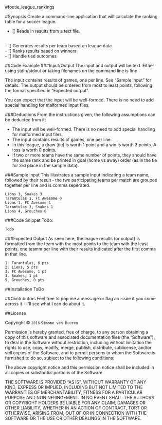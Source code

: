 #footie_league_rankings

#Synopsis
Create a command-line application that will calculate the ranking table for a soccer league.
<br>
- [] Reads in results from a text file.
<br>
- [] Generates results per team based on league data.
<br>
- [] Ranks results based on winners
<br>
- [] Handle tied outcomes

##Code Example
###Input/Output
The input and output will be text. Either using stdin/stdout or taking filenames on the command line is fine.

The input contains results of games, one per line. See “Sample input” for details.
The output should be ordered from most to least points, following the format specified in “Expected output”.

You can expect that the input will be well-formed. There is no need to add special handling for malformed input files.

###Deductions
From the instructions given, the following assumptions can be deducted from it:
- The input will be well-formed. There is no need to add special handling for malformed input files.
- The input contains results of games, one per line.
- In this league, a draw (tie) is worth 1 point and a win is worth 3 points. A loss is worth 0 points.
- If two or more teams have the same number of points, they should have the same rank and be printed in goal (home vs away) order (as in the tie for 3rd place in the sample data).

###Sample Input
This illustrates a sample input indicating a team name, followed by their result - the two participating teams per match are grouped together per line and is comma seperated.

```
Lions 3, Snakes 3
Tarantulas 1, FC Awesome 0
Lions 1, FC Awesome 1
Tarantulas 3, Snakes 1
Lions 4, Grouches 0
```

###Code Snippet
Todo:

```javascript
Todo
```

###Expected Output
As seen here, the league results (or output) is formatted from the team with the most points to the team with the least points, one teamm per line with their results indicated after the first comma in that line.

```
1. Tarantulas, 6 pts
2. Lions, 5 pts
3. FC Awesome, 1 pt
3. Snakes, 1 pt
5. Grouches, 0 pts
```

##Installation
ToDo

##Contributors
Feel free to pop me a message or flag an issue if you come across it - I'll see what I can do about it.

##License

Copyright © `2016` `Simone van Buuren`

Permission is hereby granted, free of charge, to any person
obtaining a copy of this software and associated documentation
files (the “Software”), to deal in the Software without
restriction, including without limitation the rights to use,
copy, modify, merge, publish, distribute, sublicense, and/or sell
copies of the Software, and to permit persons to whom the
Software is furnished to do so, subject to the following
conditions:

The above copyright notice and this permission notice shall be
included in all copies or substantial portions of the Software.

THE SOFTWARE IS PROVIDED “AS IS”, WITHOUT WARRANTY OF ANY KIND,
EXPRESS OR IMPLIED, INCLUDING BUT NOT LIMITED TO THE WARRANTIES
OF MERCHANTABILITY, FITNESS FOR A PARTICULAR PURPOSE AND
NONINFRINGEMENT. IN NO EVENT SHALL THE AUTHORS OR COPYRIGHT
HOLDERS BE LIABLE FOR ANY CLAIM, DAMAGES OR OTHER LIABILITY,
WHETHER IN AN ACTION OF CONTRACT, TORT OR OTHERWISE, ARISING
FROM, OUT OF OR IN CONNECTION WITH THE SOFTWARE OR THE USE OR
OTHER DEALINGS IN THE SOFTWARE.